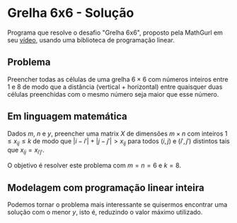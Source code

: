 # Grelha 6x6 - Solução

Programa que resolve o desafio "Grelha 6x6", proposto pela MathGurl em seu [vídeo](https://www.youtube.com/watch?v=N2Lr1NVLGVw), usando uma biblioteca de programação linear.

## Problema

Preencher todas as células de uma grelha $6 \times 6$ com números inteiros entre $1$ e $8$ de modo que a distância (vertical + horizontal) entre quaisquer duas células preenchidas com o mesmo número seja maior que esse número. 

## Em linguagem matemática

Dados $m$, $n$ e $y$, preencher uma matrix $X$ de dimensões $m\times n$ com inteiros $1\leq x_{ij}\leq k$ de modo que $\left|i-i'\right|+\left|j-j'\right|\gt x_{ij}$ para todos $(i, j)$ e $(i', j')$ distintos tais que $x_{ij}=x_{i'j'}$.

O objetivo é resolver este problema com $m=n=6$ e $k=8$.

## Modelagem com programação linear inteira

Podemos tornar o problema mais interessante se quisermos encontrar uma solução com o menor $y$, isto é, reduzindo o valor máximo utilizado. 

